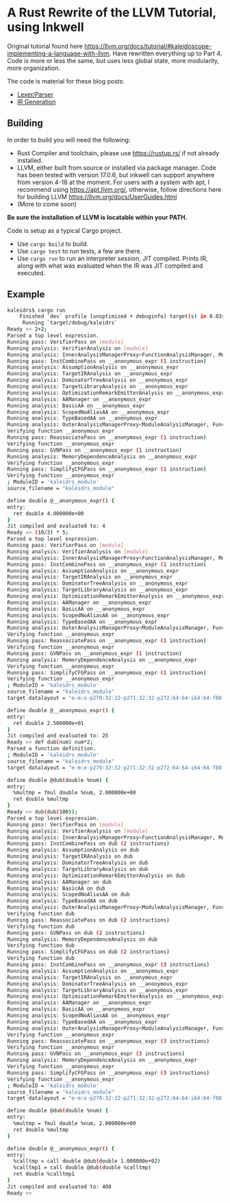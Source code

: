 # A Rust Rewrite of the LLVM Tutorial, using Inkwell
Original tutorial found here https://llvm.org/docs/tutorial/#kaleidoscope-implementing-a-language-with-llvm. Have rewritten everything up to Part 4. Code is more or less the same, but uses less global state, more modularity, more organization.

The code is material for these blog posts:
- [Lexer/Parser](https://find.thedoorman.xyz/building-your-own-programming-language-learning-about-compiler-design-llvm-with-a-rust-rewrite-of-the-official-llvm-tutorial-part-1-lexer-parser/)
- [IR Generation](https://find.thedoorman.xyz/building-your-own-programming-language-learning-about-compiler-design-llvm-with-a-rust-rewrite-of-the-official-llvm-tutorial-part-2-ir-generation/)

## Building

In order to build you will need the following:

- Rust Compiler and toolchain, please use https://rustup.rs/ if not already installed.
- LLVM, either built from source or installed via package manager. Code has been tested with version 17.0.6, but inkwell can support anywhere from version 4-18 at the moment. For users with a system with apt, I recommend using https://apt.llvm.org/, otherwise, follow directions here for building LLVM https://llvm.org/docs/UserGuides.html
- (More to come soon)

**Be sure the installation of LLVM is locatable within your PATH.**

Code is setup as a typical Cargo project.

- Use `cargo build` to build.
- Use `cargo test` to run tests, a few are there.
- Use `cargo run` to run an interpreter session, JIT compiled. Prints IR, along with what was evaluated when the IR was JIT compiled and executed.

## Example

```sh
kaleidrs$ cargo run
    Finished `dev` profile [unoptimized + debuginfo] target(s) in 0.03s
     Running `target/debug/kaleidrs`
Ready >> 2+2;
Parsed a top level expression.
Running pass: VerifierPass on [module]
Running analysis: VerifierAnalysis on [module]
Running analysis: InnerAnalysisManagerProxy<FunctionAnalysisManager, Module> on [module]
Running pass: InstCombinePass on __anonymous_expr (1 instruction)
Running analysis: AssumptionAnalysis on __anonymous_expr
Running analysis: TargetIRAnalysis on __anonymous_expr
Running analysis: DominatorTreeAnalysis on __anonymous_expr
Running analysis: TargetLibraryAnalysis on __anonymous_expr
Running analysis: OptimizationRemarkEmitterAnalysis on __anonymous_expr
Running analysis: AAManager on __anonymous_expr
Running analysis: BasicAA on __anonymous_expr
Running analysis: ScopedNoAliasAA on __anonymous_expr
Running analysis: TypeBasedAA on __anonymous_expr
Running analysis: OuterAnalysisManagerProxy<ModuleAnalysisManager, Function> on __anonymous_expr
Verifying function __anonymous_expr
Running pass: ReassociatePass on __anonymous_expr (1 instruction)
Verifying function __anonymous_expr
Running pass: GVNPass on __anonymous_expr (1 instruction)
Running analysis: MemoryDependenceAnalysis on __anonymous_expr
Verifying function __anonymous_expr
Running pass: SimplifyCFGPass on __anonymous_expr (1 instruction)
Verifying function __anonymous_expr
; ModuleID = 'kaleidrs_module'
source_filename = "kaleidrs_module"

define double @__anonymous_expr() {
entry:
  ret double 4.000000e+00
}
Jit compiled and evaluated to: 4
Ready >> (10/2) * 5;
Parsed a top level expression.
Running pass: VerifierPass on [module]
Running analysis: VerifierAnalysis on [module]
Running analysis: InnerAnalysisManagerProxy<FunctionAnalysisManager, Module> on [module]
Running pass: InstCombinePass on __anonymous_expr (1 instruction)
Running analysis: AssumptionAnalysis on __anonymous_expr
Running analysis: TargetIRAnalysis on __anonymous_expr
Running analysis: DominatorTreeAnalysis on __anonymous_expr
Running analysis: TargetLibraryAnalysis on __anonymous_expr
Running analysis: OptimizationRemarkEmitterAnalysis on __anonymous_expr
Running analysis: AAManager on __anonymous_expr
Running analysis: BasicAA on __anonymous_expr
Running analysis: ScopedNoAliasAA on __anonymous_expr
Running analysis: TypeBasedAA on __anonymous_expr
Running analysis: OuterAnalysisManagerProxy<ModuleAnalysisManager, Function> on __anonymous_expr
Verifying function __anonymous_expr
Running pass: ReassociatePass on __anonymous_expr (1 instruction)
Verifying function __anonymous_expr
Running pass: GVNPass on __anonymous_expr (1 instruction)
Running analysis: MemoryDependenceAnalysis on __anonymous_expr
Verifying function __anonymous_expr
Running pass: SimplifyCFGPass on __anonymous_expr (1 instruction)
Verifying function __anonymous_expr
; ModuleID = 'kaleidrs_module'
source_filename = "kaleidrs_module"
target datalayout = "e-m:e-p270:32:32-p271:32:32-p272:64:64-i64:64-f80:128-n8:16:32:64-S128"

define double @__anonymous_expr() {
entry:
  ret double 2.500000e+01
}
Jit compiled and evaluated to: 25
Ready >> def dub(num) num*2;
Parsed a function definition.
; ModuleID = 'kaleidrs_module'
source_filename = "kaleidrs_module"
target datalayout = "e-m:e-p270:32:32-p271:32:32-p272:64:64-i64:64-f80:128-n8:16:32:64-S128"

define double @dub(double %num) {
entry:
  %multmp = fmul double %num, 2.000000e+00
  ret double %multmp
}
Ready >> dub(dub(100));
Parsed a top level expression.
Running pass: VerifierPass on [module]
Running analysis: VerifierAnalysis on [module]
Running analysis: InnerAnalysisManagerProxy<FunctionAnalysisManager, Module> on [module]
Running pass: InstCombinePass on dub (2 instructions)
Running analysis: AssumptionAnalysis on dub
Running analysis: TargetIRAnalysis on dub
Running analysis: DominatorTreeAnalysis on dub
Running analysis: TargetLibraryAnalysis on dub
Running analysis: OptimizationRemarkEmitterAnalysis on dub
Running analysis: AAManager on dub
Running analysis: BasicAA on dub
Running analysis: ScopedNoAliasAA on dub
Running analysis: TypeBasedAA on dub
Running analysis: OuterAnalysisManagerProxy<ModuleAnalysisManager, Function> on dub
Verifying function dub
Running pass: ReassociatePass on dub (2 instructions)
Verifying function dub
Running pass: GVNPass on dub (2 instructions)
Running analysis: MemoryDependenceAnalysis on dub
Verifying function dub
Running pass: SimplifyCFGPass on dub (2 instructions)
Verifying function dub
Running pass: InstCombinePass on __anonymous_expr (3 instructions)
Running analysis: AssumptionAnalysis on __anonymous_expr
Running analysis: TargetIRAnalysis on __anonymous_expr
Running analysis: DominatorTreeAnalysis on __anonymous_expr
Running analysis: TargetLibraryAnalysis on __anonymous_expr
Running analysis: OptimizationRemarkEmitterAnalysis on __anonymous_expr
Running analysis: AAManager on __anonymous_expr
Running analysis: BasicAA on __anonymous_expr
Running analysis: ScopedNoAliasAA on __anonymous_expr
Running analysis: TypeBasedAA on __anonymous_expr
Running analysis: OuterAnalysisManagerProxy<ModuleAnalysisManager, Function> on __anonymous_expr
Verifying function __anonymous_expr
Running pass: ReassociatePass on __anonymous_expr (3 instructions)
Verifying function __anonymous_expr
Running pass: GVNPass on __anonymous_expr (3 instructions)
Running analysis: MemoryDependenceAnalysis on __anonymous_expr
Verifying function __anonymous_expr
Running pass: SimplifyCFGPass on __anonymous_expr (3 instructions)
Verifying function __anonymous_expr
; ModuleID = 'kaleidrs_module'
source_filename = "kaleidrs_module"
target datalayout = "e-m:e-p270:32:32-p271:32:32-p272:64:64-i64:64-f80:128-n8:16:32:64-S128"

define double @dub(double %num) {
entry:
  %multmp = fmul double %num, 2.000000e+00
  ret double %multmp
}

define double @__anonymous_expr() {
entry:
  %calltmp = call double @dub(double 1.000000e+02)
  %calltmp1 = call double @dub(double %calltmp)
  ret double %calltmp1
}
Jit compiled and evaluated to: 400
Ready >>
```
